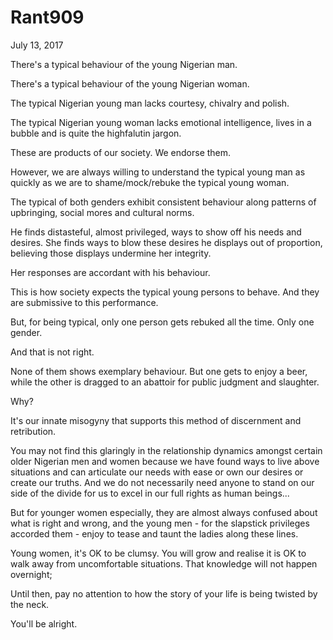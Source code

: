 # Rant909


 July 13, 2017

There's a typical behaviour of the young Nigerian man. 

There's a typical behaviour of the young Nigerian woman. 

The typical Nigerian young man lacks courtesy, chivalry and polish. 

The typical Nigerian young woman lacks emotional intelligence, lives in a bubble and is quite the highfalutin jargon. 

These are products of our society. We endorse them.

However,  we are always willing to understand the typical young man as quickly as we are to shame/mock/rebuke the typical young woman. 

The typical of both genders exhibit consistent behaviour along patterns of upbringing, social mores and cultural norms. 

He finds distasteful, almost privileged, ways to show off his needs and desires. She finds ways to blow these desires he displays out of proportion, believing those displays undermine her integrity.

Her responses are accordant with his behaviour.

This is how society expects the typical young persons to behave. And they are submissive to this performance. 

But, for being typical, only one person gets rebuked all the time. Only one gender.

And that is not right. 

None of them shows exemplary behaviour. But one gets to enjoy a beer, while the other is dragged to an abattoir for public judgment and slaughter.

Why?

It's our innate misogyny that supports this method of discernment and retribution.

You may not find this glaringly in the relationship dynamics amongst certain older Nigerian men and women because we have found ways to live above situations and can articulate our needs with ease or own our desires or create our truths. And we do not necessarily need anyone to stand on our side of the divide for us to excel in our full rights as human beings...

But for younger women especially, they are almost always confused about what is right and wrong, and the young men - for the slapstick privileges accorded them - enjoy to tease and taunt the ladies along these lines.

Young women, it's OK to be clumsy. You will grow and realise it is OK to walk away from uncomfortable situations. That knowledge will not happen overnight; 

Until then, pay no attention to how the story of your life is being twisted by the neck.

You'll be alright.